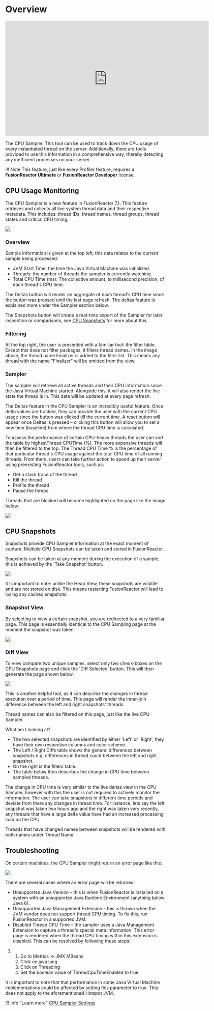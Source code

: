# Overview

<iframe src="https://player.vimeo.com/video/847319190?h=732325e769" width="640" height="363" frameborder="0" allow="autoplay; fullscreen" allowfullscreen></iframe>

The CPU Sampler. This tool can be
used to track down the CPU usage of every instantiated thread on the
server. Additionally, there are tools provided to use this information
in a comprehensive way, thereby detecting any inefficient processes on
your server. 

!!! Note
    This feature, just like every Profiler feature, requires a **FusionReactor Ultimate** or **FusionReactor Developer**
    license.

## CPU Usage Monitoring

The CPU Sampler is a new feature in FusionReactor 7.1. This feature
retrieves and collects all live system thread data and their respective
metadata. This includes: thread IDs, thread names, thread groups, thread
states and critical CPU timing.

![](/frdocs/attachments/245552580/245552617.png)

### Overview

Sample information is given at the top left, this data relates to the
current sample being processed:

-   JVM Start Time: the time the Java Virtual Machine was initialized.
-   Threads: the number of threads the sampler is currently watching.
-   Total CPU Time (ms): The collective amount, to millisecond
    precision, of each thread's CPU time.

The Deltas button will render an aggregate of each thread's CPU time
since the button was pressed until the last page refresh. The deltas
feature is explained more under the Sampler section below.

The Snapshots button will create a real-time export of the Sampler for
later inspection or comparisons, see [CPU
Snapshots](#cpu-snapshots) for more about this.

### Filtering

At the top right, the user is presented with a familiar tool: the filter
table. Except this does not filter packages, it filters thread names. In
the image above, the thread name Finalizer is added to the filter list.
This means any thread with the name "Finalizer" will be omitted from the
view.

### Sampler

The sampler will retrieve all active threads and their CPU information
since the Java Virtual Machine started. Alongside this, it will also
render the live state the thread is in. This data will be updated at
every page refresh.

The Deltas feature in the CPU Sampler is an incredibly useful feature.
Once delta values are tracked, they can provide the user with the
current CPU usage since the button was clicked till the current time. A
reset button will appear once Deltas is pressed – clicking this button
will allow you to set a new time (baseline) from where the thread CPU
time is calculated.

To assess the performance of certain CPU-heavy threads the user can sort
the table by highestThread CPUTime (%). The more expensive threads will
then be filtered to the top. The Thread CPU Time % is the percentage of
that particular thread's CPU usage against the total CPU time of all
running threads. From there, users can take further action to speed up
their server using preexisting FusionReactor tools, such as:

-   Get a stack trace of the thread
-   Kill the thread
-   Profile the thread
-   Pause the thread

Threads that are blocked will become highlighted on the page like the
image below.

![](/frdocs/attachments/245552580/245552592.png)

##  CPU Snapshots

Snapshots provide CPU Sampler information at the exact moment of
capture. Multiple CPU Snapshots can be taken and stored in
FusionReactor.

Snapshots can be taken at any moment during the execution of a sample,
this is achieved by the 'Take Snapshot' button.

![](/frdocs/attachments/245552624/245552690.png)

It is important to note: unlike the Heap View, these snapshots are
volatile and are not stored on disk. This means restarting FusionReactor
will lead to losing any cached snapshots.

### Snapshot View

By selecting to view a certain snapshot, you are redirected to a very
familiar page. This page is essentially identical to the CPU Sampling
page at the moment the snapshot was taken.

![](/frdocs/attachments/245552624/245552697.png)

### Diff View

To view compare two unique samples, select only two check-boxes on the
CPU Snapshots page and click the 'Diff Selected' button. This will then
generate the page shown below.

![](/frdocs/attachments/245552624/245552704.png)

This is another helpful tool, as it can describe the changes in thread
execution over a period of time. This page will render the inner-join
difference between the left and right snapshots' threads.

Thread names can also be filtered on this page, just like the live CPU
Sampler.

What am I looking at?

-   The two selected snapshots are identified by either 'Left' or
    'Right', they have their own respective columns and color scheme.
-   The Left / Right Diffs table shows the general differences between
    snapshots e.g. differences in thread count between the left and
    right snapshot.
-   On the right is the filters table.
-   The table below then describes the change in CPU time between
    sampled threads.

The change in CPU time is very similar to the live deltas view in the
CPU Sampler, however with this the user is not required to actively
monitor the information. The user can take snapshots in different time
periods and deviate from there any changes in thread time. For instance,
lets say the left snapshot was taken two hours ago and the right was
taken very recently, any threads that have a large delta value have had
an increased processing load on the CPU.

Threads that have changed names between snapshots will be rendered with
both names under Thread Name.

## Troubleshooting

On certain machines, the CPU Sampler might return an error page like
this:

![](/frdocs/attachments/245552711/245552718.png)

There are several cases where an error page will be returned:

-   Unsupported Java Version – this is when FusionReactor is installed
    on a system with an unsupported Java Runtime Environment (anything
    below Java 6).
-   Unsupported Java Management Extension – this is thrown when the JVM
    vendor does not support thread CPU timing. To fix this, run
    FusionReactor in a supported JVM.
-   Disabled Thread CPU Time – the sampler uses a Java Management
    Extension to capture a thread's special meta information. This error
    page is rendered when the thread CPU timing within this extension is
    disabled. This can be resolved by following these steps:

1.  1.  Go to Metrics → JMX MBeans
    2.  Click on java.lang
    3.  Click on Threading
    4.  Set the boolean value of ThreadCpuTimeEnabled to true


It is important to note that that performance in some Java Virtual
Machine implementations could be affected by setting this parameter to
true. This does not apply to the aforementioned Hotspot JVM.

!!! info "Learn more"
   [CPU Sampler Settings](/frdocs/Data-insights/Features/CPU-Sampler/CPU-Sampler-Settings/)


